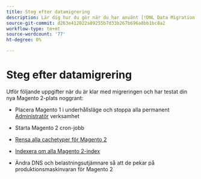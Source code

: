 ```yaml
---
title: Steg efter datamigrering
description: Lär dig hur du gör när du har använt [!DNL Data Migration Tool] för att migrera data från Magento 1 till Magento 2.
source-git-commit: d263e412022a89255b7d33b267b696a8bb1bc8a2
workflow-type: tm+mt
source-wordcount: '77'
ht-degree: 0%

---
```



# Steg efter datamigrering

Utför följande uppgifter när du är klar med migreringen och har testat din nya Magento 2-plats noggrant:

* Placera Magento 1 i underhållsläge och stoppa alla permanent [Administratör](https://glossary.magento.com/admin) verksamhet

* Starta Magento 2 cron-jobb

* [Rensa alla cachetyper för Magento 2](../../../configuration/cli/manage-cache.md#clean-and-flush-cache-types)

* [Indexera om alla Magento 2-index](../../../configuration/cli/manage-indexers.md#reindex)

* Ändra DNS och belastningsutjämnare så att de pekar på produktionsmaskinvaran för Magento 2
